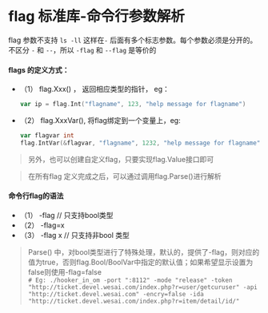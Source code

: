 # flag 标准库-命令行参数解析

flag 参数不支持 `ls -ll` 这样在`-` 后面有多个标志参数。每个参数必须是分开的。
不区分 `-` 和 `--`，所以 `-flag` 和 `--flag` 是等价的

#### flags 的定义方式：
- （1） flag.Xxx() ， 返回相应类型的指针， eg：
    ```go
    var ip = flag.Int("flagname", 123, "help message for flagname")
    ```
- （2） flag.XxxVar(), 将flag绑定到一个变量上，eg:
    ```go
    var flagvar int
    flag.IntVar(&flagvar, "flagname", 1232, "help message for flagname")
    ```

> 另外，也可以创建自定义flag，只要实现flag.Value接口即可

> 在所有flag 定义完成之后，可以通过调用flag.Parse()进行解析

#### 命令行flag的语法
- （1） -flag       // 只支持bool类型    
- （2） -flag=x     
- （3） -flag x    // 只支持非bool 类型   

> Parse() 中，对bool类型进行了特殊处理，默认的，提供了-flag，则对应的值为true，否则flag.Bool/BoolVar中指定的默认值；如果希望显示设置为false则使用-flag=false  
    ```
    # Eg:
    ./hooker_in_om -port ":8112" -mode "release" -token "http://ticket.devel.wesai.com/index.php?r=user/getcuruser" -api "http://ticket.devel.wesai.com" -encry=false -ida "http://ticket.devel.wesai.com/index.php?r=item/detail/id/"
    ```
